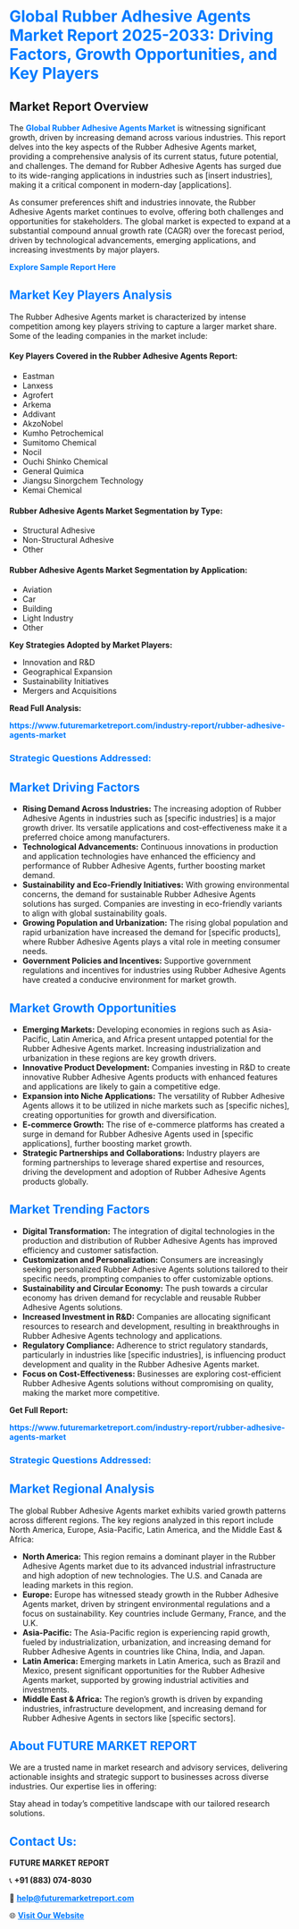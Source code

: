 <h1 style="color: #007BFF;">Global Rubber Adhesive Agents Market Report 2025-2033: Driving Factors, Growth Opportunities, and Key Players</h1>

<section id="overview">
<h2>Market Report Overview</h2>
<p>The <a href="https://www.futuremarketreport.com/industry-report/rubber-adhesive-agents-market" style="color: #007BFF; text-decoration: none;"><strong>Global Rubber Adhesive Agents Market</strong></a> is witnessing significant growth, driven by increasing demand across various industries. This report delves into the key aspects of the Rubber Adhesive Agents market, providing a comprehensive analysis of its current status, future potential, and challenges. The demand for Rubber Adhesive Agents has surged due to its wide-ranging applications in industries such as [insert industries], making it a critical component in modern-day [applications].</p>
<p>As consumer preferences shift and industries innovate, the Rubber Adhesive Agents market continues to evolve, offering both challenges and opportunities for stakeholders. The global market is expected to expand at a substantial compound annual growth rate (CAGR) over the forecast period, driven by technological advancements, emerging applications, and increasing investments by major players.</p>
</section>

<section id="overview">
<p><a href="https://www.futuremarketreport.com/request-sample/reportId=84848" style="color: #007BFF; text-decoration: none;"><strong>Explore Sample Report Here</strong></a></p>
</section>

<section id="key-players">
<h2 style="color: #007BFF;">Market Key Players Analysis</h2>
<p>The Rubber Adhesive Agents market is characterized by intense competition among key players striving to capture a larger market share. Some of the leading companies in the market include:</p>
<h4>Key Players Covered in the Rubber Adhesive Agents Report:</h4>
<ul><li>Eastman</li><li>Lanxess</li><li>Agrofert</li><li>Arkema</li><li>Addivant</li><li>AkzoNobel</li><li>Kumho Petrochemical</li><li>Sumitomo Chemical</li><li>Nocil</li><li>Ouchi Shinko Chemical</li><li>General Quimica</li><li>Jiangsu Sinorgchem Technology</li><li>Kemai Chemical</li></ul>
<h4>Rubber Adhesive Agents Market Segmentation by Type:</h4>
<ul><li>Structural Adhesive</li><li>Non-Structural Adhesive</li><li>Other</li></ul>

<h4>Rubber Adhesive Agents Market Segmentation by Application:</h4>
<ul><li>Aviation</li><li>Car</li><li>Building</li><li>Light Industry</li><li>Other</li></ul>
<p><strong>Key Strategies Adopted by Market Players:</strong></p>
<ul>
<li>Innovation and R&D</li>
<li>Geographical Expansion</li>
<li>Sustainability Initiatives</li>
<li>Mergers and Acquisitions</li>
</ul>
</section>

<section>
<p><strong>Read Full Analysis: </strong></p><a href="https://www.futuremarketreport.com/industry-report/rubber-adhesive-agents-market" style="color: #007BFF; text-decoration: none;"><strong>https://www.futuremarketreport.com/industry-report/rubber-adhesive-agents-market</strong></a>
<h3 style="color: #007BFF;">Strategic Questions Addressed:</h3>
</section>

<section id="driving-factors">
<h2 style="color: #007BFF;">Market Driving Factors</h2>
<ul>
<li><strong>Rising Demand Across Industries:</strong> The increasing adoption of Rubber Adhesive Agents in industries such as [specific industries] is a major growth driver. Its versatile applications and cost-effectiveness make it a preferred choice among manufacturers.</li>
<li><strong>Technological Advancements:</strong> Continuous innovations in production and application technologies have enhanced the efficiency and performance of Rubber Adhesive Agents, further boosting market demand.</li>
<li><strong>Sustainability and Eco-Friendly Initiatives:</strong> With growing environmental concerns, the demand for sustainable Rubber Adhesive Agents solutions has surged. Companies are investing in eco-friendly variants to align with global sustainability goals.</li>
<li><strong>Growing Population and Urbanization:</strong> The rising global population and rapid urbanization have increased the demand for [specific products], where Rubber Adhesive Agents plays a vital role in meeting consumer needs.</li>
<li><strong>Government Policies and Incentives:</strong> Supportive government regulations and incentives for industries using Rubber Adhesive Agents have created a conducive environment for market growth.</li>
</ul>
</section>

<section id="growth-opportunities">
<h2 style="color: #007BFF;">Market Growth Opportunities</h2>
<ul>
<li><strong>Emerging Markets:</strong> Developing economies in regions such as Asia-Pacific, Latin America, and Africa present untapped potential for the Rubber Adhesive Agents market. Increasing industrialization and urbanization in these regions are key growth drivers.</li>
<li><strong>Innovative Product Development:</strong> Companies investing in R&D to create innovative Rubber Adhesive Agents products with enhanced features and applications are likely to gain a competitive edge.</li>
<li><strong>Expansion into Niche Applications:</strong> The versatility of Rubber Adhesive Agents allows it to be utilized in niche markets such as [specific niches], creating opportunities for growth and diversification.</li>
<li><strong>E-commerce Growth:</strong> The rise of e-commerce platforms has created a surge in demand for Rubber Adhesive Agents used in [specific applications], further boosting market growth.</li>
<li><strong>Strategic Partnerships and Collaborations:</strong> Industry players are forming partnerships to leverage shared expertise and resources, driving the development and adoption of Rubber Adhesive Agents products globally.</li>
</ul>
</section>

<section id="trending-factors">
<h2 style="color: #007BFF;">Market Trending Factors</h2>
<ul>
<li><strong>Digital Transformation:</strong> The integration of digital technologies in the production and distribution of Rubber Adhesive Agents has improved efficiency and customer satisfaction.</li>
<li><strong>Customization and Personalization:</strong> Consumers are increasingly seeking personalized Rubber Adhesive Agents solutions tailored to their specific needs, prompting companies to offer customizable options.</li>
<li><strong>Sustainability and Circular Economy:</strong> The push towards a circular economy has driven demand for recyclable and reusable Rubber Adhesive Agents solutions.</li>
<li><strong>Increased Investment in R&D:</strong> Companies are allocating significant resources to research and development, resulting in breakthroughs in Rubber Adhesive Agents technology and applications.</li>
<li><strong>Regulatory Compliance:</strong> Adherence to strict regulatory standards, particularly in industries like [specific industries], is influencing product development and quality in the Rubber Adhesive Agents market.</li>
<li><strong>Focus on Cost-Effectiveness:</strong> Businesses are exploring cost-efficient Rubber Adhesive Agents solutions without compromising on quality, making the market more competitive.</li>
</ul>
</section>

<section>
<p><strong>Get Full Report: </strong></p><a href="https://www.futuremarketreport.com/industry-report/rubber-adhesive-agents-market" style="color: #007BFF; text-decoration: none;"><strong>https://www.futuremarketreport.com/industry-report/rubber-adhesive-agents-market</strong></a>
<h3 style="color: #007BFF;">Strategic Questions Addressed:</h3>
</section>


<section id="regional-analysis">
<h2 style="color: #007BFF;">Market Regional Analysis</h2>
<p>The global Rubber Adhesive Agents market exhibits varied growth patterns across different regions. The key regions analyzed in this report include North America, Europe, Asia-Pacific, Latin America, and the Middle East & Africa:</p>
<ul>
<li><strong>North America:</strong> This region remains a dominant player in the Rubber Adhesive Agents market due to its advanced industrial infrastructure and high adoption of new technologies. The U.S. and Canada are leading markets in this region.</li>
<li><strong>Europe:</strong> Europe has witnessed steady growth in the Rubber Adhesive Agents market, driven by stringent environmental regulations and a focus on sustainability. Key countries include Germany, France, and the U.K.</li>
<li><strong>Asia-Pacific:</strong> The Asia-Pacific region is experiencing rapid growth, fueled by industrialization, urbanization, and increasing demand for Rubber Adhesive Agents in countries like China, India, and Japan.</li>
<li><strong>Latin America:</strong> Emerging markets in Latin America, such as Brazil and Mexico, present significant opportunities for the Rubber Adhesive Agents market, supported by growing industrial activities and investments.</li>
<li><strong>Middle East & Africa:</strong> The region’s growth is driven by expanding industries, infrastructure development, and increasing demand for Rubber Adhesive Agents in sectors like [specific sectors].</li>
</ul>
</section>

<footer>
<h2 style="color: #007BFF;">About FUTURE MARKET REPORT</h2>
<p>We are a trusted name in market research and advisory services, delivering actionable insights and strategic support to businesses across diverse industries. Our expertise lies in offering:</p>

<p>Stay ahead in today’s competitive landscape with our tailored research solutions.</p>

<h2 style="color: #007BFF;">Contact Us:</h2>
<p><strong>FUTURE MARKET REPORT</strong></p>
<p>📞 <strong>+91 (883) 074-8030</strong></p>
<p>📧 <strong><a href="mailto:help@futuremarketreport.com" style="color: #007BFF;">help@futuremarketreport.com</a></strong></p>
<p>🌐 <strong><a href="https://www.futuremarketreport.com/" style="color: #007BFF;">Visit Our Website</a></strong></p>
</footer>
